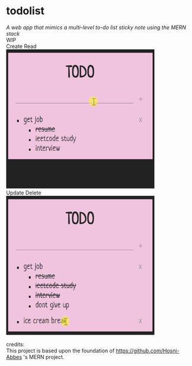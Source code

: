 # todolist

*A web app that mimics a multi-level to-do list sticky note using the MERN stack* \
WIP \
Create Read <br>
<img src="create_read.gif" width="400" height="375"/>
\
Update Delete <br>
<img src="update_delete.gif" width="400" height="375"/>

credits: \
This project is based upon the foundation of https://github.com/Hosni-Abbes 's MERN project.

